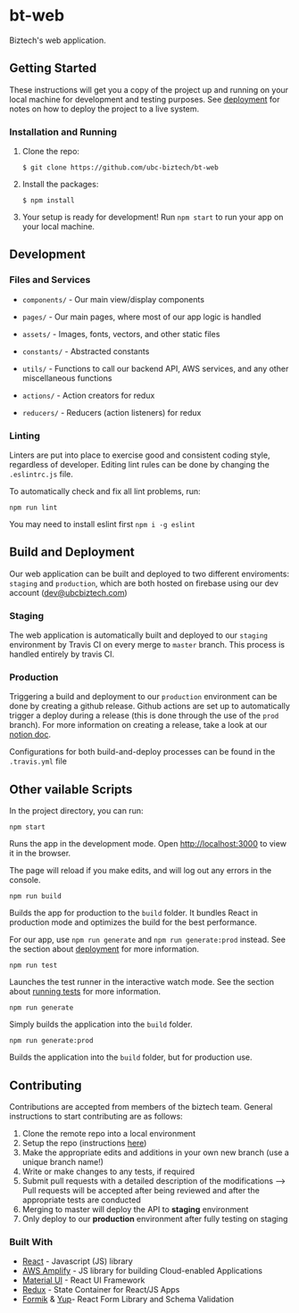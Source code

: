 # bt-web
Biztech's web application.

## Getting Started

These instructions will get you a copy of the project up and running on your local machine for development and testing purposes. See [deployment](#deployment) for notes on how to deploy the project to a live system.

### Installation and Running

1. Clone the repo:

    ```
    $ git clone https://github.com/ubc-biztech/bt-web
    ```

2. Install the packages:

    ```
    $ npm install
    ```

3. Your setup is ready for development! Run `npm start` to run your app on your local machine.


## Development

### Files and Services

* `components/` - Our main view/display components
* `pages/` - Our main pages, where most of our app logic is handled

* `assets/` - Images, fonts, vectors, and other static files
* `constants/` - Abstracted constants
* `utils/` - Functions to call our backend API, AWS services, and any other miscellaneous functions

* `actions/` - Action creators for redux
* `reducers/` - Reducers (action listeners) for redux

### Linting

Linters are put into place to exercise good and consistent coding style, regardless of developer. Editing lint rules can be done by changing the `.eslintrc.js` file.

To automatically check and fix all lint problems, run:
```
npm run lint
```
You may need to install eslint first `npm i -g eslint`

## Build and Deployment

Our web application can be built and deployed to two different enviroments: `staging` and `production`, which are both hosted on firebase using our dev account (dev@ubcbiztech.com)

### Staging

The web application is automatically built and deployed to our `staging` environment by Travis CI on every merge to `master` branch. This process is handled entirely by travis CI.

### Production

Triggering a build and deployment to our `production` environment can be done by creating a github release. Github actions are set up to automatically trigger a deploy during a release (this is done through the use of the `prod` branch). For more information on creating a release, take a look at our [notion doc](https://www.notion.so/76b97d59214d4d29b4db6b9e5c4692e1).

Configurations for both build-and-deploy processes can be found in the `.travis.yml` file


## Other vailable Scripts

In the project directory, you can run:

```
npm start
```
Runs the app in the development mode. Open [http://localhost:3000](http://localhost:3000) to view it in the browser.

The page will reload if you make edits, and will log out any errors in the console.

```
npm run build
```
Builds the app for production to the `build` folder.
It bundles React in production mode and optimizes the build for the best performance.

For our app, use `npm run generate` and `npm run generate:prod` instead. See the section about [deployment](https://facebook.github.io/create-react-app/docs/deployment) for more information.

```
npm run test
```
Launches the test runner in the interactive watch mode.
See the section about [running tests](https://facebook.github.io/create-react-app/docs/running-tests) for more information.

```
npm run generate
```
Simply builds the application into the `build` folder.

```
npm run generate:prod
```
Builds the application into the `build` folder, but for production use.


## Contributing
Contributions are accepted from members of the biztech team. General instructions to start contributing are as follows:

1. Clone the remote repo into a local environment
2. Setup the repo (instructions [here](#getting-started))
3. Make the appropriate edits and additions in your own new branch (use a unique branch name!)
4. Write or make changes to any tests, if required
5. Submit pull requests with a detailed description of the modifications
--> Pull requests will be accepted after being reviewed and after the appropriate tests are conducted
6. Merging to master will deploy the API to **staging** environment
7. Only deploy to our **production** environment after fully testing on staging

### Built With

* [React](https://reactjs.org/) - Javascript (JS) library
* [AWS Amplify](https://aws-amplify.github.io/amplify-js/api/) - JS library for building Cloud-enabled Applications
* [Material UI](https://material-ui.com/) - React UI Framework
* [Redux](https://redux.js.org/) - State Container for React/JS Apps
* [Formik](https://formik.org/) & [Yup](https://github.com/jquense/yup)- React Form Library and Schema Validation
